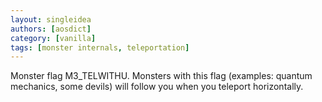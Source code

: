 ```yaml
---
layout: singleidea
authors: [aosdict]
category: [vanilla]
tags: [monster internals, teleportation]
---
```

Monster flag M3_TELWITHU. Monsters with this flag (examples: quantum mechanics, some devils) will follow you when you teleport horizontally.
